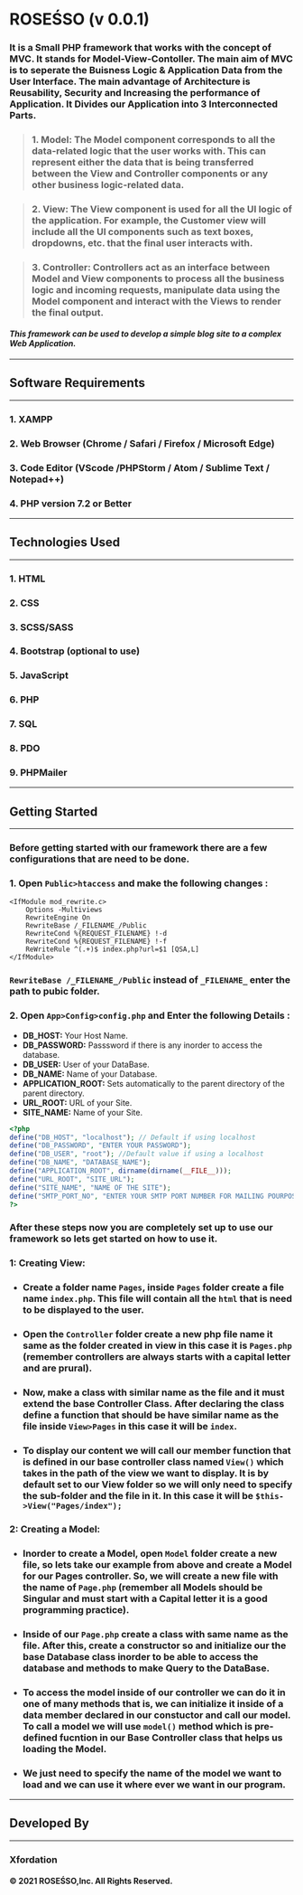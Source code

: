 # **ROSEŚSO (v 0.0.1)**

### It is a Small PHP framework that works with the concept of MVC. It stands for **Model-View-Contoller**. The main aim of MVC is to seperate the **Buisness Logic** & **Application Data** from the **User Interface**. The main advantage of Architecture is Reusability, Security and Increasing the performance of Application. It Divides our Application into 3 Interconnected Parts.

> ### **1. Model:** The Model component corresponds to all the data-related logic that the user works with. This can represent either the data that is being transferred between the View and Controller components or any other business logic-related data.

> ### **2. View:** The View component is used for all the UI logic of the application. For example, the Customer view will include all the UI components such as text boxes, dropdowns, etc. that the final user interacts with.

> ### **3. Controller:** Controllers act as an interface between Model and View components to process all the business logic and incoming requests, manipulate data using the Model component and interact with the Views to render the final output.

#### _This framework can be used to develop a simple blog site to a complex Web Application._

---

## **Software Requirements**

---

### **1. XAMPP**

### **2. Web Browser** (Chrome / Safari / Firefox / Microsoft Edge)

### **3. Code Editor** (VScode /PHPStorm / Atom / Sublime Text / Notepad++)

### **4. PHP version 7.2 or Better**

---

## **Technologies Used**

---

### **1. HTML**

### **2. CSS**

### **3. SCSS/SASS**

### **4. Bootstrap** (optional to use)

### **5. JavaScript**

### **6. PHP**

### **7. SQL**

### **8. PDO**

### **9. PHPMailer**

---

## **Getting Started**

---

### Before getting started with our framework there are a few configurations that are need to be done.

### 1. Open `Public>htaccess` and make the following changes :

```htaccess
<IfModule mod_rewrite.c>
    Options -Multiviews
    RewriteEngine On
    RewriteBase /_FILENAME_/Public
    RewriteCond %{REQUEST_FILENAME} !-d
    RewriteCond %{REQUEST_FILENAME} !-f
    ReWriteRule ^(.+)$ index.php?url=$1 [QSA,L]
</IfModule>
```

### `RewriteBase /_FILENAME_/Public` instead of `_FILENAME_` enter the path to pubic folder.

### 2. Open `App>Config>config.php` and Enter the following Details :

- **DB_HOST:** Your Host Name.
- **DB_PASSWORD:** Passsword if there is any inorder to access the database.
- **DB_USER:** User of your DataBase.
- **DB_NAME:** Name of your Database.
- **APPLICATION_ROOT:** Sets automatically to the parent directory of the parent directory.
- **URL_ROOT:** URL of your Site.
- **SITE_NAME:** Name of your Site.

```php
<?php
define("DB_HOST", "localhost"); // Default if using localhost
define("DB_PASSWORD", "ENTER YOUR PASSWORD");
define("DB_USER", "root"); //Default value if using a localhost
define("DB_NAME", "DATABASE_NAME");
define("APPLICATION_ROOT", dirname(dirname(__FILE__)));
define("URL_ROOT", "SITE_URL");
define("SITE_NAME", "NAME OF THE SITE");
define("SMTP_PORT_NO", "ENTER YOUR SMTP PORT NUMBER FOR MAILING POURPOSE");
?>
```

### After these steps now you are completely set up to use our framework so lets get started on how to use it.

### **1: Creating View:**

- ### Create a folder name `Pages`, inside `Pages` folder create a file name `index.php`. This file will contain all the `html` that is need to be displayed to the user.
- ### Open the `Controller` folder create a new php file name it same as the folder created in view in this case it is `Pages.php` (remember controllers are always starts with a capital letter and are prural).
- ### Now, make a class with similar name as the file and it **must extend the base Controller Class**. After declaring the class define a function that should be have similar name as the file inside `View>Pages` in this case it will be `index`.
- ### To display our content we will call our member function that is defined in our base controller class named `View()` which takes in the path of the view we want to display. It is by default set to our View folder so we will only need to specify the sub-folder and the file in it. In this case it will be `$this->View("Pages/index");`

### **2: Creating a Model:**

- ### Inorder to create a **Model**, open `Model` folder create a new file, so lets take our example from above and create a Model for our Pages controller. So, we will create a new file with the name of `Page.php` (remember all Models should be Singular and must start with a Capital letter it is a good programming practice).
- ### Inside of our `Page.php` create a class with same name as the file. After this, create a constructor so and **initialize our the base Database class inorder to be able to access the database and methods to make Query to the DataBase**.
- ### To access the model inside of our controller we can do it in one of many methods that is, we can initialize it inside of a data member declared in our constuctor and call our model. To call a model we will use `model()` method which is pre-defined fucntion in our Base Controller class that helps us loading the Model.
- ### We just need to specify the name of the model we want to load and we can use it where ever we want in our program.

---

## Developed By

---

### **Xfordation**

#### © 2021 **ROSEŚSO**,Inc. All Rights Reserved.
